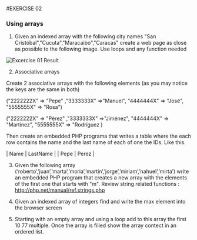 #EXERCISE 02
### Using arrays

1. Given an indexed array with the following city names "San Cristóbal","Cucuta","Maracaibo","Caracas" create a web page as close as possible to the following image. Use loops and any function needed

![Excercise 01 Result](https://github.com/pekechis/teaching_examples/blob/master/Php/Exercises/ex02_arrays/ciudades.jpg "Result")


2. Associative arrays

Create 2 associative arrays with the following elements (as you may notice the keys are the same in both)

("2222222X" => "Pepe" ,"3333333X" =>"Manuel", "4444444X" => "José", "5555555X" => "Rosa")

("2222222X" => "Pérez" ,"3333333X" =>"Jiménez", "4444444X" => "Martínez", "5555555X" => "Rodríguez )

Then create an embedded PHP programa that writes a table where the each row contains the name and the last name of each of one the IDs. Like this.

| Name | LastName |
| Pepe | Perez    |


3. Given the following array (‘roberto’,’juan’,’marta’,’moria’,’martin’,’jorge’,’miriam’,’nahuel’,’mirta’) write an embedded PHP program that creates a new array with the elements of the first one that starts with "m". Review string related functions : http://php.net/manual/ref.strings.php

4. Given an indexed array of integers find and write the max element into the browser screen

5. Starting with an empty array and using a loop add to this array the first 10 77 multiple. Once the array is filled show the array contect in an ordered list.
